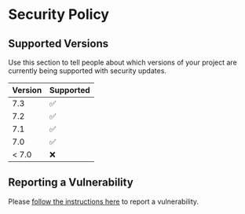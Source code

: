 # Security Policy

## Supported Versions

Use this section to tell people about which versions of your project are
currently being supported with security updates.

| Version | Supported          |
| ------- | ------------------ |
| 7.3     | :white_check_mark: |
| 7.2     | :white_check_mark: |
| 7.1     | :white_check_mark: |
| 7.0     | :white_check_mark: |
| < 7.0   | :x:                |

## Reporting a Vulnerability

Please [follow the instructions here](https://docs.mongodb.com/manual/tutorial/create-a-vulnerability-report/)
to report a vulnerability.

